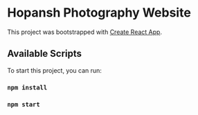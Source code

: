 # Hopansh Photography Website

This project was bootstrapped with [Create React App](https://github.com/facebook/create-react-app).

## Available Scripts

To start this project, you can run:

### `npm install`

### `npm start`

